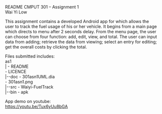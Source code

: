 README
CMPUT 301 – Assignment 1 		
Wai Yi Low					

This assignment contains a developed Android app for which allows the user to track the fuel usage of his or her vehicle. It begins from a main page which directs to menu after 2 seconds delay. From the menu page, the user can choose from four function: add, edit, view, and total. The user can input data from adding; retrieve the data from viewing; select an entry for editing; get the overall costs by clicking the total.

Files submitted includes:  
  as1  
  | - README  
    - LICENCE  
  |--doc - 301asn1UML.dia  
         - 301asn1.png            
  |--src - Waiyi-FuelTrack  
  |--bin - apk  

App demo on youtube:  
https://youtu.be/Tux6yUu8bGA   
